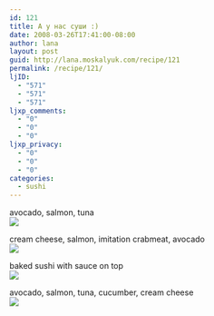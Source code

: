 ```yaml
---
id: 121
title: А у нас суши :)
date: 2008-03-26T17:41:00-08:00
author: lana
layout: post
guid: http://lana.moskalyuk.com/recipe/121
permalink: /recipe/121/
ljID:
  - "571"
  - "571"
  - "571"
ljxp_comments:
  - "0"
  - "0"
  - "0"
ljxp_privacy:
  - "0"
  - "0"
  - "0"
categories:
  - sushi
---
```

avocado, salmon, tuna  
![](http://farm4.static.flickr.com/3237/2358625243_ac86d8c878.jpg?v=0) 

cream cheese, salmon, imitation crabmeat, avocado  
![](http://farm4.static.flickr.com/3086/2359452460_0769f1b01f.jpg?v=0) 

baked sushi with sauce on top  
![](http://farm4.static.flickr.com/3102/2359450674_1910f968c5.jpg?v=0) 

avocado, salmon, tuna, cucumber, cream cheese  
![](http://farm4.static.flickr.com/3230/2358610171_d354974ee3.jpg?v=0)